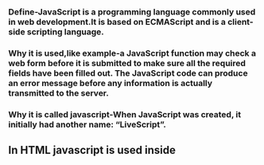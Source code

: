 
### Define-JavaScript is a programming language commonly used in web development.It is based on ECMAScript and is a client-side scripting language.

### Why it is used,like example-a JavaScript function may check a web form before it is submitted to make sure all the required fields have been filled out. The JavaScript code can produce an error message before any information is actually transmitted to the server.

### Why it is called javascript-When JavaScript was created, it initially had another name: “LiveScript”.

## In HTML javascript is used inside <script> tag.
  
## A JavaScript program is a list of programming statements.JavaScript statements are composed of:Values, Operators, Expressions, Keywords, and Comments.

##
